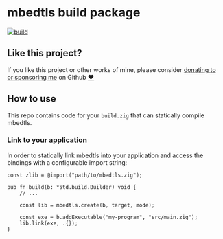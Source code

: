 # mbedtls build package

[![build](https://github.com/mattnite/zig-mbedtls/actions/workflows/build.yml/badge.svg)](https://github.com/mattnite/zig-mbedtls/actions/workflows/build.yml)

## Like this project?

If you like this project or other works of mine, please consider [donating to or sponsoring me](https://github.com/sponsors/mattnite) on Github [:heart:](https://github.com/sponsors/mattnite)

## How to use

This repo contains code for your `build.zig` that can statically compile mbedtls.

### Link to your application

In order to statically link mbedtls into your application and access the bindings with a configurable import string:

```zig
const zlib = @import("path/to/mbedtls.zig");

pub fn build(b: *std.build.Builder) void {
    // ...

    const lib = mbedtls.create(b, target, mode);

    const exe = b.addExecutable("my-program", "src/main.zig");
    lib.link(exe, .{});
}
```
